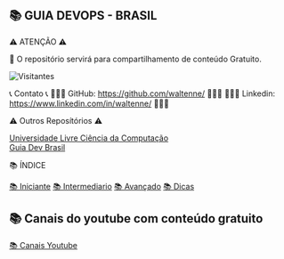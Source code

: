 ## 📚 GUIA DEVOPS - BRASIL

⚠️ ATENÇÃO ⚠️

🌟 O repositório servirá para compartilhamento de conteúdo Gratuito.

![Visitantes](https://page-views.glitch.me/badge?page_id=waltenne.guiadevopsbrasil)

📞 Contato 📞 
👨🏻‍💻 GitHub: https://github.com/waltenne/ 👨🏻‍💻 
👨🏻‍💻 Linkedin: https://www.linkedin.com/in/waltenne/ 👨🏻‍💻 

⚠️ Outros Reposítórios ⚠️

[Universidade Livre Ciência da Computação](https://github.com/Universidade-Livre/ciencia-da-computacao)  
[Guia Dev Brasil](https://github.com/arthurspk/guiadevbrasil) 

📚 ÍNDICE

[📚 Iniciante](iniciante/iniciante.md) 
[📚 Intermediario](intermediario/intermediario.md) 
[📚 Avançado](avancado/avancado.md) 
[📚 Dicas](dicas/dicas.md) 

## 📚 Canais do youtube com conteúdo gratuito

[📚 Canais Youtube](canais/canais.md) 